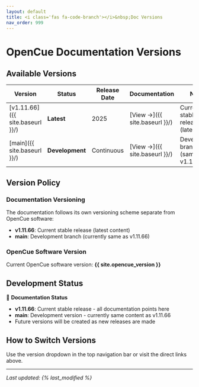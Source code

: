 ```yaml
---
layout: default
title: <i class='fas fa-code-branch'></i>&nbsp;Doc Versions
nav_order: 999
---
```


# OpenCue Documentation Versions

## Available Versions

| Version | Status | Release Date | Documentation | Notes |
|---------|---------|--------------|---------------|-------|
| [v1.11.66]({{ site.baseurl }}/) | **Latest** | 2025 | [View →]({{ site.baseurl }}/) | Current stable release (latest) |
| [main]({{ site.baseurl }}/) | **Development** | Continuous | [View →]({{ site.baseurl }}/) | Development branch (same as v1.11.66) |

## Version Policy

### Documentation Versioning
The documentation follows its own versioning scheme separate from OpenCue software:

- **v1.11.66**: Current stable release (latest content)
- **main**: Development branch (currently same as v1.11.66)

### OpenCue Software Version
Current OpenCue software version: **{{ site.opencue_version }}**

## Development Status

📘 **Documentation Status**

- **v1.11.66**: Current stable release - all documentation points here
- **main**: Development version - currently same content as v1.11.66
- Future versions will be created as new releases are made

## How to Switch Versions

Use the version dropdown in the top navigation bar or visit the direct links above.

---

*Last updated: {% last_modified %}*